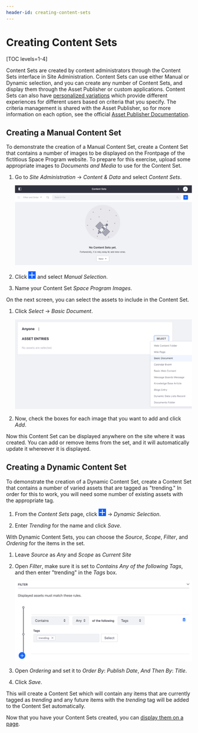 ```yaml
---
header-id: creating-content-sets
---
```


# Creating Content Sets

[TOC levels=1-4]

Content Sets are created by content administrators through the Content Sets 
interface in Site Administration. Content Sets can use either Manual or Dynamic 
selection, and you can create any number of Content Sets, and display them 
through the Asset Publisher or custom applications. Content 
Sets can also have
[personalized variations](/docs/7-2/user/-/knowledge_base/u/content-set-personalization)
which provide different experiences for different users based on criteria that
you specify. The criteria management is shared with the Asset Publisher, so for
more  information on each option, see the official
[Asset Publisher Documentation](/docs/7-2/user/-/knowledge_base/u/publishing-content-dynamically).

## Creating a Manual Content Set

To demonstrate the creation of a Manual Content Set, create a Content Set that 
contains a number of images to be displayed on the Frontpage of the fictitious 
Space Program website. To prepare for this exercise, upload some appropriate images to *Documents and Media* to use for the Content Set.

1.  Go to *Site Administration* &rarr; *Content & Data* and select *Content 
    Sets*.
    
    ![Figure 1: Content Sets is found in the Content & Data section of Site Administration.](../../../../images/content-sets-empty-page.png)

2.  Click ![Add](../../../../images/icon-add.png) and select *Manual Selection*.

3.  Name your Content Set *Space Program Images*.

On the next screen, you can select the assets to include in the Content Set.

1.  Click *Select* &rarr; *Basic Document*.

    ![Figure 2: You can select the type of asset to add to the Content Set.](../../../../images/content-sets-select-document.png)

2.  Now, check the boxes for each image that you want to add and click *Add*.

Now this Content Set can be displayed anywhere on the site where it was created. You can add or remove items from the set, and it will automatically update it whereever it is displayed. 

## Creating a Dynamic Content Set

To demonstrate the creation of a Dynamic Content Set, create a Content Set that 
contains a number of varied assets that are tagged as "trending." In order for 
this to work, you will need some number of existing assets with the appropriate 
tag.

1.  From the *Content Sets* page, click ![Add](../../../../images/icon-add.png)
    &rarr; *Dynamic Selection*.

2.  Enter *Trending* for the name and click *Save*.

With Dynamic Content Sets, you can choose the *Source*, *Scope*, *Filter*, and
*Ordering* for the items in the set.

1.  Leave *Source* as *Any* and *Scope* as *Current Site*

2.  Open *Filter*, make sure it is set to *Contains Any of the following Tags*, 
    and then enter "trending" in the *Tags* box.
    
    ![Figure 3: Content Sets use the same filter system as the Asset Publisher.](../../../../images/content-set-trending-filter.png)

3.  Open *Ordering* and set it to *Order By*: *Publish Date*, *And Then By*: 
    *Title*.

4.  Click *Save*.

This will create a Content Set which will contain any items that are currently 
tagged as *trending* and any future items with the *trending* tag will be added 
to the Content Set automatically.

Now that you have your Content Sets created, you can
[display them on a page](/docs/7-2/user/-/knowledge_base/u/displaying-content-sets).

